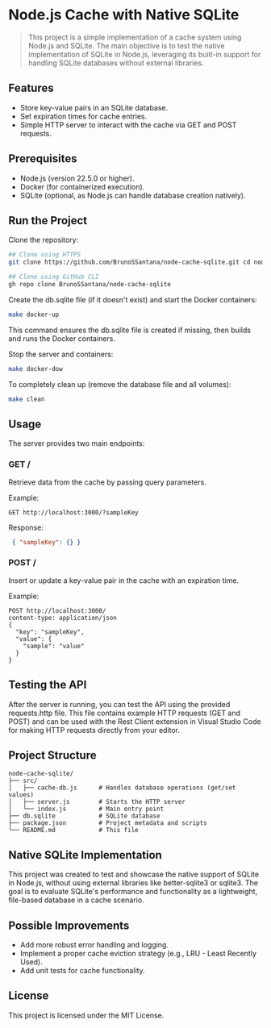 # Node.js Cache with Native SQLite
> This project is a simple implementation of a cache system using Node.js and SQLite. The main objective is to test the native implementation of SQLite in Node.js, leveraging its built-in support for handling SQLite databases without external libraries.

## Features
- Store key-value pairs in an SQLite database.
- Set expiration times for cache entries.
- Simple HTTP server to interact with the cache via GET and POST requests.

## Prerequisites
- Node.js (version 22.5.0 or higher).
- Docker (for containerized execution).
- SQLite (optional, as Node.js can handle database creation natively).

## Run the Project
Clone the repository:

```bash
## Clone using HTTPS
git clone https://github.com/BrunoSSantana/node-cache-sqlite.git cd node-cache-sqlite

## Clone using GitHub CLI
gh repo clone BrunoSSantana/node-cache-sqlite
```

Create the db.sqlite file (if it doesn't exist) and start the Docker containers:

```bash
make docker-up
```

This command ensures the db.sqlite file is created if missing, then builds and runs the Docker containers.

Stop the server and containers:

```bash
make docker-dow
```

To completely clean up (remove the database file and all volumes):

```bash
make clean
```

## Usage
The server provides two main endpoints:

### GET /
Retrieve data from the cache by passing query parameters.

Example:
```http
GET http://localhost:3000/?sampleKey
```

Response:
```json
 { "sampleKey": {} }
```

### POST /
Insert or update a key-value pair in the cache with an expiration time.

Example:
```http
POST http://localhost:3000/
content-type: application/json
{
  "key": "sampleKey",
  "value": {
    "sample": "value"
  }
}
```

## Testing the API
After the server is running, you can test the API using the provided requests.http file. This file contains example HTTP requests (GET and POST) and can be used with the Rest Client extension in Visual Studio Code for making HTTP requests directly from your editor.

## Project Structure
```
node-cache-sqlite/
├── src/
│   ├── cache-db.js      # Handles database operations (get/set values)
│   ├── server.js        # Starts the HTTP server
│   └── index.js         # Main entry point
├── db.sqlite            # SQLite database
├── package.json         # Project metadata and scripts
└── README.md            # This file
```

## Native SQLite Implementation
This project was created to test and showcase the native support of SQLite in Node.js, without using external libraries like better-sqlite3 or sqlite3. The goal is to evaluate SQLite's performance and functionality as a lightweight, file-based database in a cache scenario.

## Possible Improvements
- Add more robust error handling and logging.
- Implement a proper cache eviction strategy (e.g., LRU - Least Recently Used).
- Add unit tests for cache functionality.

## License
This project is licensed under the MIT License.